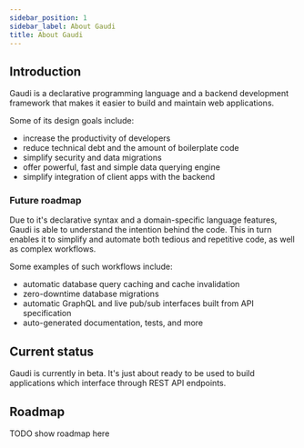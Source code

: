 ```yaml
---
sidebar_position: 1
sidebar_label: About Gaudi
title: About Gaudi
---
```


## Introduction

Gaudi is a declarative programming language and a backend development framework that makes it easier to build and maintain web applications.

Some of its design goals include:

- increase the productivity of developers
- reduce technical debt and the amount of boilerplate code
- simplify security and data migrations
- offer powerful, fast and simple data querying engine
- simplify integration of client apps with the backend

### Future roadmap

Due to it's declarative syntax and a domain-specific language features, Gaudi is able to understand the intention behind the code. This in turn enables it to simplify and automate both tedious and repetitive code, as well as complex workflows.

Some examples of such workflows include:

- automatic database query caching and cache invalidation
- zero-downtime database migrations
- automatic GraphQL and live pub/sub interfaces built from API specification
- auto-generated documentation, tests, and more

## Current status

Gaudi is currently in beta. It's just about ready to be used to build applications which interface through REST API endpoints.

## Roadmap

TODO show roadmap here
